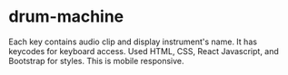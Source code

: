 # drum-machine
Each key contains audio clip and display instrument's name. 
It has keycodes for keyboard access.
Used HTML, CSS, React Javascript, and Bootstrap for styles.
This is mobile responsive.
